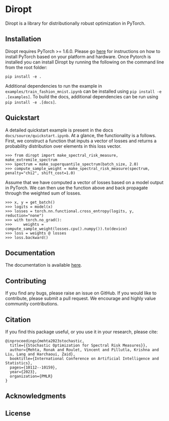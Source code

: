 # Diropt

Diropt is a library for distributionally robust optimization in PyTorch.

## Installation

Diropt requires PyTorch >= 1.6.0. Please go [here](https://pytorch.org/) for instructions 
on how to install PyTorch based on your platform and hardware.
Once Pytorch is installed you can install Diropt by running the following on the command line from the
root folder:
```
pip install -e .
```

Additional dependencies to run the example in `examples/train_fashion_mnist.ipynb` can be installed using `pip install -e .[examples]`. To build the docs, additional dependencies can be run using `pip install -e .[docs]`.

## Quickstart

A detailed quickstart example is present in the docs `docs/source/quickstart.ipynb`. At a glance, the functionality is a follows. First, we construct a function that inputs a vector of losses and returns a probability distribution over elements in this loss vector.
```
>>> from diropt import make_spectral_risk_measure, make_extremile_spectrum
>>> spectrum = make_superquantile_spectrum(batch_size, 2.0)
>>> compute_sample_weight = make_spectral_risk_measure(spectrum, penalty="chi2", shift_cost=1.0)
```
Assume that we have computed a vector of losses based on a model output in PyTorch. We can then use the function above and back propagate through the weighted sum of losses.
```
>>> x, y = get_batch()
>>> logits = model(x)
>>> losses = torch.nn.functional.cross_entropy(logits, y, reduction="none")
>>> with torch.no_grad():
>>>     weights = compute_sample_weight(losses.cpu().numpy()).to(device)
>>> loss = weights @ losses
>>> loss.backward()
```

## Documentation

The documentation is available [here](https://ronakdm.github.io/drtorch/).

## Contributing

If you find any bugs, please raise an issue on GitHub.
If you would like to contribute, please submit a pull request.
We encourage and highly value community contributions.

## Citation

If you find this package useful, or you use it in your research, please cite:

    @inproceedings{mehta2023stochastic,
      title={{Stochastic Optimization for Spectral Risk Measures}},
      author={Mehta, Ronak and Roulet, Vincent and Pillutla, Krishna and Liu, Lang and Harchaoui, Zaid},
      booktitle={International Conference on Artificial Intelligence and Statistics},
      pages={10112--10159},
      year={2023},
      organization={PMLR}
    }

## Acknowledgments

## License




